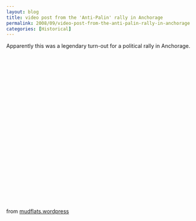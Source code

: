 ```yaml
---
layout: blog
title: video post from the 'Anti-Palin' rally in Anchorage
permalink: 2008/09/video-post-from-the-anti-palin-rally-in-anchorage
categories: [Historical]
---
```


<p>Apparently this was a legendary turn-out for a political rally in Anchorage.<br />
</p>
<object width="425" height="344"><param name="movie" value="http://www.youtube.com/v/PNlcYaEOLRM&rel=0&color1=0xb1b1b1&color2=0xcfcfcf&fs=1" /><param name="allowFullScreen" value="true" /><embed src="http://www.youtube.com/v/PNlcYaEOLRM&rel=0&color1=0xb1b1b1&color2=0xcfcfcf&fs=1" type="application/x-shockwave-flash" allowfullscreen="true" width="425" height="344"></embed></object><p><br /><br /></p>
<p>from <a href="http://mudflats.wordpress.com/" target="_blank">mudflats.wordpress</a></p>
